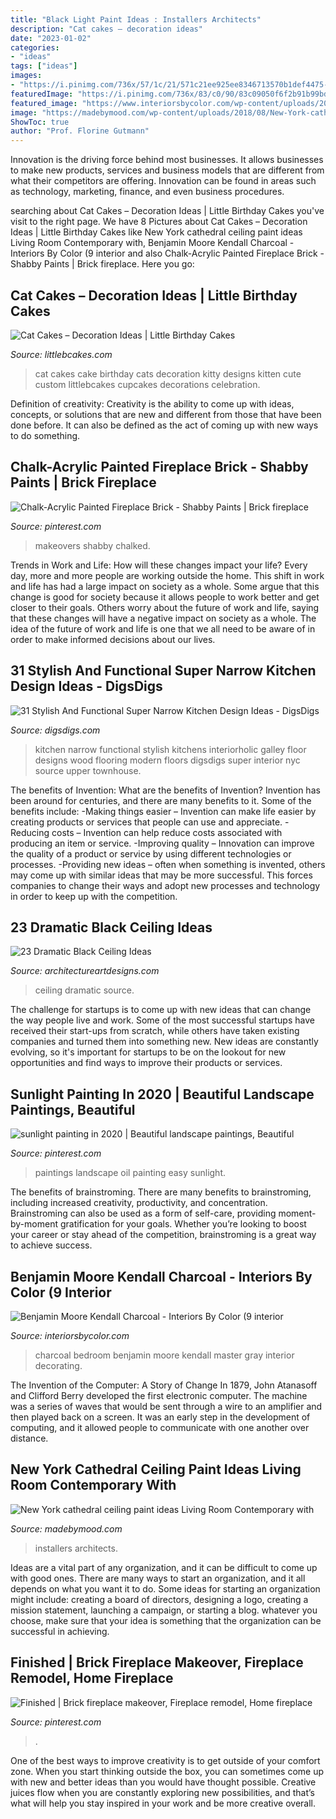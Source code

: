```yaml
---
title: "Black Light Paint Ideas : Installers Architects"
description: "Cat cakes – decoration ideas"
date: "2023-01-02"
categories:
- "ideas"
tags: ["ideas"]
images:
- "https://i.pinimg.com/736x/57/1c/21/571c21ee925ee8346713570b1def4475--update-brick-fireplace-paint-brick-fireplaces.jpg"
featuredImage: "https://i.pinimg.com/736x/83/c0/90/83c09050f6f2b91b99bd9897c763baf8.jpg"
featured_image: "https://www.interiorsbycolor.com/wp-content/uploads/2015/04/gray-and-white-master-bedroom.jpg"
image: "https://madebymood.com/wp-content/uploads/2018/08/New-York-cathedral-ceiling-paint-ideas-Living-Room-Contemporary-with-window-treatment-professionals-high-windows-600x903.jpg"
ShowToc: true
author: "Prof. Florine Gutmann"
---
```



Innovation is the driving force behind most businesses. It allows businesses to make new products, services and business models that are different from what their competitors are offering. Innovation can be found in areas such as technology, marketing, finance, and even business procedures.

	

		
searching about Cat Cakes – Decoration Ideas | Little Birthday Cakes you've visit to the right page. We have 8 Pictures about Cat Cakes – Decoration Ideas | Little Birthday Cakes like New York cathedral ceiling paint ideas Living Room Contemporary with, Benjamin Moore Kendall Charcoal - Interiors By Color (9 interior and also Chalk-Acrylic Painted Fireplace Brick - Shabby Paints | Brick fireplace. Here you go:
		
    
## Cat Cakes – Decoration Ideas | Little Birthday Cakes

<img loading=lazy src="https://www.littlebcakes.com/wp-content/uploads/2014/01/Cat-Cakes-768x1024.jpg" onerror="this.onerror=null;this.src='https://tse1.mm.bing.net/th?id=OIP.jbRD8EuJdDobZfYOERjOagHaJ4&amp;pid=15.1';" alt="Cat Cakes – Decoration Ideas | Little Birthday Cakes">

_Source: littlebcakes.com_

>cat cakes cake birthday cats decoration kitty designs kitten cute custom littlebcakes cupcakes decorations celebration. 

	

Definition of creativity:
Creativity is the ability to come up with ideas, concepts, or solutions that are new and different from those that have been done before. It can also be defined as the act of coming up with new ways to do something.

    
## Chalk-Acrylic Painted Fireplace Brick - Shabby Paints | Brick Fireplace

<img loading=lazy src="https://i.pinimg.com/736x/57/1c/21/571c21ee925ee8346713570b1def4475--update-brick-fireplace-paint-brick-fireplaces.jpg" onerror="this.onerror=null;this.src='https://tse1.mm.bing.net/th?id=OIP.7KWS8Yt2SGyTrjCbBW5vKwHaKK&amp;pid=15.1';" alt="Chalk-Acrylic Painted Fireplace Brick - Shabby Paints | Brick fireplace">

_Source: pinterest.com_

>makeovers shabby chalked. 

	

Trends in Work and Life: How will these changes impact your life?
Every day, more and more people are working outside the home. This shift in work and life has had a large impact on society as a whole. Some argue that this change is good for society because it allows people to work better and get closer to their goals. Others worry about the future of work and life, saying that these changes will have a negative impact on society as a whole. The idea of the future of work and life is one that we all need to be aware of in order to make informed decisions about our lives.

    
## 31 Stylish And Functional Super Narrow Kitchen Design Ideas - DigsDigs

<img loading=lazy src="http://www.digsdigs.com/photos/stylish-and-functional-narrow-kitchen-design-ideas-5-554x749.jpg" onerror="this.onerror=null;this.src='https://tse4.mm.bing.net/th?id=OIP.efm0B4u1u1NOXIUQPnImbAHaKA&amp;pid=15.1';" alt="31 Stylish And Functional Super Narrow Kitchen Design Ideas - DigsDigs">

_Source: digsdigs.com_

>kitchen narrow functional stylish kitchens interiorholic galley floor designs wood flooring modern floors digsdigs super interior nyc source upper townhouse. 

	

The benefits of Invention: What are the benefits of Invention?
Invention has been around for centuries, and there are many benefits to it. Some of the benefits include: 
-Making things easier – Invention can make life easier by creating products or services that people can use and appreciate. 
-Reducing costs – Invention can help reduce costs associated with producing an item or service. 
-Improving quality – Innovation can improve the quality of a product or service by using different technologies or processes. 
-Providing new ideas – often when something is invented, others may come up with similar ideas that may be more successful. This forces companies to change their ways and adopt new processes and technology in order to keep up with the competition.

    
## 23 Dramatic Black Ceiling Ideas

<img loading=lazy src="https://www.architectureartdesigns.com/wp-content/uploads/2013/11/1318.jpg" onerror="this.onerror=null;this.src='https://tse2.mm.bing.net/th?id=OIP.EJqR0-B2mHZl89B37q2nugHaKH&amp;pid=15.1';" alt="23 Dramatic Black Ceiling Ideas">

_Source: architectureartdesigns.com_

>ceiling dramatic source. 

	

The challenge for startups is to come up with new ideas that can change the way people live and work. Some of the most successful startups have received their start-ups from scratch, while others have taken existing companies and turned them into something new. New ideas are constantly evolving, so it's important for startups to be on the lookout for new opportunities and find ways to improve their products or services.

    
## Sunlight Painting In 2020 | Beautiful Landscape Paintings, Beautiful

<img loading=lazy src="https://i.pinimg.com/736x/0d/d7/5f/0dd75fd87a6dd27c6d778e941631185b.jpg" onerror="this.onerror=null;this.src='https://tse1.mm.bing.net/th?id=OIP.J5UsR00tpdEQDNJTA0PAywHaK8&amp;pid=15.1';" alt="sunlight painting in 2020 | Beautiful landscape paintings, Beautiful">

_Source: pinterest.com_

>paintings landscape oil painting easy sunlight. 

	

The benefits of brainstroming.
There are many benefits to brainstroming, including increased creativity, productivity, and concentration. Brainstroming can also be used as a form of self-care, providing moment-by-moment gratification for your goals. Whether you’re looking to boost your career or stay ahead of the competition, brainstroming is a great way to achieve success.

    
## Benjamin Moore Kendall Charcoal - Interiors By Color (9 Interior

<img loading=lazy src="https://www.interiorsbycolor.com/wp-content/uploads/2015/04/gray-and-white-master-bedroom.jpg" onerror="this.onerror=null;this.src='https://tse2.mm.bing.net/th?id=OIP.YGlNhcJpzg2GtPl2t_tqsAAAAA&amp;pid=15.1';" alt="Benjamin Moore Kendall Charcoal - Interiors By Color (9 interior">

_Source: interiorsbycolor.com_

>charcoal bedroom benjamin moore kendall master gray interior decorating. 

	

The Invention of the Computer: A Story of Change
In 1879, John Atanasoff and Clifford Berry developed the first electronic computer. The machine was a series of waves that would be sent through a wire to an amplifier and then played back on a screen. It was an early step in the development of computing, and it allowed people to communicate with one another over distance.

    
## New York Cathedral Ceiling Paint Ideas Living Room Contemporary With

<img loading=lazy src="https://madebymood.com/wp-content/uploads/2018/08/New-York-cathedral-ceiling-paint-ideas-Living-Room-Contemporary-with-window-treatment-professionals-high-windows-600x903.jpg" onerror="this.onerror=null;this.src='https://tse2.mm.bing.net/th?id=OIP.u5rh-irFE4FPRanQkj_KbQHaLJ&amp;pid=15.1';" alt="New York cathedral ceiling paint ideas Living Room Contemporary with">

_Source: madebymood.com_

>installers architects. 

	

Ideas are a vital part of any organization, and it can be difficult to come up with good ones. There are many ways to start an organization, and it all depends on what you want it to do. Some ideas for starting an organization might include: creating a board of directors, designing a logo, creating a mission statement, launching a campaign, or starting a blog. whatever you choose, make sure that your idea is something that the organization can be successful in achieving.

    
## Finished | Brick Fireplace Makeover, Fireplace Remodel, Home Fireplace

<img loading=lazy src="https://i.pinimg.com/736x/83/c0/90/83c09050f6f2b91b99bd9897c763baf8.jpg" onerror="this.onerror=null;this.src='https://tse3.mm.bing.net/th?id=OIP.FRwQ48xZUwHT3pNUfNANCAHaJ3&amp;pid=15.1';" alt="Finished | Brick fireplace makeover, Fireplace remodel, Home fireplace">

_Source: pinterest.com_

>. 

	

One of the best ways to improve creativity is to get outside of your comfort zone. When you start thinking outside the box, you can sometimes come up with new and better ideas than you would have thought possible. Creative juices flow when you are constantly exploring new possibilities, and that’s what will help you stay inspired in your work and be more creative overall.

